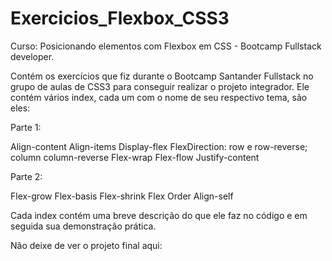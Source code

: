 # Exercicios_Flexbox_CSS3
Curso: Posicionando elementos com Flexbox em CSS - Bootcamp Fullstack developer.

Contém os exercícios que fiz durante o Bootcamp Santander Fullstack no grupo de aulas de CSS3 para conseguir realizar o projeto integrador.
Ele contém vários index, cada um com o nome de seu respectivo tema, são eles:

Parte 1:

Align-content
Align-items
Display-flex
FlexDirection: row e row-reverse; column column-reverse
Flex-wrap
Flex-flow
Justify-content

Parte 2:

Flex-grow
Flex-basis
Flex-shrink
Flex
Order
Align-self

Cada index contém uma breve descrição do que ele faz no código e em seguida sua demonstração prática.

Não deixe de ver o projeto final aqui:  

